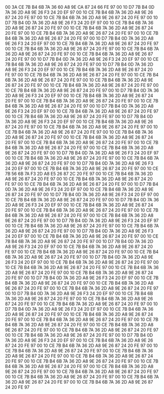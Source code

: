 00 3A CE 7B B4 6B 7A 36 60 A8 9E CA 87 24 66 FE 97 00 10 D7 7B B4 0D 7A 36 2D A8 9E 26 F3 24 20 EF 97 00 10 CE 7B B4 6B 7A 36 2D A8 9E 26 87 24 20 FE 97 00 10 CE 7B B4 6B 7A 36 2D A8 9E 26 87 24 20 FE 97 00 10 D7 7B B4 0D 7A 36 2D A8 9E 26 F3 24 20 EF 97 00 10 CE 7B B4 6B 7A 36 2D A8 9E 26 87 24 20 FE 97 00 10 CE 7B B4 6B 7A 36 2D A8 9E 26 87 24 20 FE 97 00 10 CE 7B B4 6B 7A 36 2D A8 9E 26 87 24 20 FE 97 00 10 CE 7B B4 6B 7A 36 2D A8 9E 26 87 24 20 FE 97 00 10 D7 7B B4 0D 7A 36 2D A8 9E 26 F3 24 20 EF 97 00 10 CE 7B B4 6B 7A 36 2D A8 9E 26 87 24 20 FE 97 00 10 CE 7B B4 6B 7A 36 2D A8 9E 26 87 24 20 FE 97 00 10 CE 7B B4 6B 7A 36 2D A8 9E 26 87 24 20 FE 97 00 10 CE 7B B4 6B 7A 36 2D A8 9E 26 87 24 20 FE 97 00 10 D7 7B B4 0D 7A 36 2D A8 9E 26 F3 24 20 EF 97 00 10 CE 7B B4 6B 7A 36 2D A8 9E 26 87 24 20 FE 97 00 10 D7 7B B4 0D 7A 36 2D A8 9E 26 F3 24 20 EF 97 00 10 CE 7B B4 6B 7A 36 2D A8 9E 26 87 24 20 FE 97 00 10 CE 7B B4 6B 7A 36 2D A8 9E 26 87 24 20 FE 97 00 10 CE 7B B4 6B 7A 36 2D A8 9E 26 87 24 20 FE 97 00 10 CE 7B B4 6B 7A 36 2D A8 9E 26 87 24 20 FE 97 00 10 CE 7B B4 6B 7A 36 2D A8 9E 26 87 24 20 FE 97 00 10 CE 7B B4 6B 7A 36 2D A8 9E 26 87 24 20 FE 97 00 10 D7 7B B4 0D 7A 36 2D A8 9E 26 F3 24 20 EF 97 00 10 CE 7B B4 6B 7A 36 2D A8 9E 26 87 24 20 FE 97 00 10 CE 7B B4 6B 7A 36 2D A8 9E 26 87 24 20 FE 97 00 10 CE 7B B4 6B 7A 36 2D A8 9E 26 87 24 20 FE 97 00 10 D7 7B B4 0D 7A 36 2D A8 9E 26 F3 24 20 EF 97 00 10 CE 7B B4 6B 7A 36 2D A8 9E 26 87 24 20 FE 97 00 10 CE 7B B4 6B 7A 36 2D A8 9E 26 87 24 20 FE 97 00 10 D7 7B B4 0D 7A 36 2D A8 9E 26 F3 24 20 EF 97 00 10 CE 7B B4 6B 7A 36 2D A8 9E 26 87 24 20 FE 97 00 10 CE 7B B4 6B 7A 36 2D A8 9E 26 87 24 20 FE 97 00 10 CE 7B B4 6B 7A 36 2D A8 9E 26 87 24 20 FE 97 00 10 CE 7B B4 6B 7A 36 2D A8 9E 26 87 24 20 FE 97 00 10 CE 7B B4 6B 7A 36 2D A8 9E 26 87 24 20 FE 97 00 10 CE 7B B4 6B 7A 36 2D A8 9E 26 87 24 20 FE 97 00 10 CE 7B B4 6B 7A 36 2D A8 9E 26 87 24 20 FE 97 00 10 CE 7B B4 6B 7A 36 2D A8 9E 26 87 24 20 FE 97 00 10 D7 7B B4 0D 7A 36 2D A8 9E 26 F3 24 20 EF 97 00 10 CE 7B B4 6B 7A 36 2D A8 9E 26 87 24 20 FE 97 00 10 CE 7B B4 6B 7A 36 2D A8 9E 26 87 24 20 FE 97 00 10 D7 7B B4 0D 7A 36 2D A8 9E 26 F3 24 20 EF 97 00 10 CE 7B B4 6B 7A 36 2D A8 9E 26 87 24 20 FE 97 00 10 CE 7B 56 6B 7A F3 2D A8 E5 26 87 2C 20 FE 97 00 10 CE 7B B4 6B 7A 36 2D A8 9E 26 87 24 20 FE 97 00 10 CE 7B B4 6B 7A 36 2D A8 9E 26 87 24 20 FE 97 00 10 CE 7B B4 6B 7A 36 2D A8 9E 26 87 24 20 FE 97 00 10 D7 7B B4 0D 7A 36 2D A8 9E 26 F3 24 20 EF 97 00 10 CE 7B B4 6B 7A 36 2D A8 9E 26 87 24 20 FE 97 00 10 D7 7B B4 0D 7A 36 2D A8 9E 26 F3 24 20 EF 97 00 10 CE 7B B4 6B 7A 36 2D A8 9E 26 87 24 20 FE 97 00 10 D7 7B B4 0D 7A 36 2D A8 9E 26 F3 24 20 EF 97 00 10 CE 7B B4 6B 7A 36 2D A8 9E 26 87 24 20 FE 97 00 10 CE 7B B4 6B 7A 36 2D A8 9E 26 87 24 20 FE 97 00 10 CE 7B B4 6B 7A 36 2D A8 9E 26 87 24 20 FE 97 00 10 CE 7B B4 6B 7A 36 2D A8 9E 26 87 24 20 FE 97 00 10 D7 7B B4 0D 7A 36 2D A8 9E 26 F3 24 20 EF 97 00 10 CE 7B B4 6B 7A 36 2D A8 9E 26 87 24 20 FE 97 00 10 CE 7B B4 6B 7A 36 2D A8 9E 26 87 24 20 FE 97 00 10 D7 7B B4 0D 7A 36 2D A8 9E 26 F3 24 20 EF 97 00 10 CE 7B B4 6B 7A 36 2D A8 9E 26 87 24 20 FE 97 00 10 CE 7B B4 6B 7A 36 2D A8 9E 26 87 24 20 FE 97 00 10 D7 7B B4 0D 7A 36 2D A8 9E 26 F3 24 20 EF 97 00 10 CE 7B B4 6B 7A 36 2D A8 9E 26 87 24 20 FE 97 00 10 CE 7B B4 6B 7A 36 2D A8 9E 26 87 24 20 FE 97 00 10 CE 7B B4 6B 7A 36 2D A8 9E 26 87 24 20 FE 97 00 10 D7 7B B4 0D 7A 36 2D A8 9E 26 F3 24 20 EF 97 00 10 CE 7B B4 6B 7A 36 2D A8 9E 26 87 24 20 FE 97 00 10 CE 7B B4 6B 7A 36 2D A8 9E 26 87 24 20 FE 97 00 10 CE 7B B4 6B 7A 36 2D A8 9E 26 87 24 20 FE 97 00 10 CE 7B B4 6B 7A 36 2D A8 9E 26 87 24 20 FE 97 00 10 D7 7B B4 0D 7A 36 2D A8 9E 26 F3 24 20 EF 97 00 10 CE 7B B4 6B 7A 36 2D A8 9E 26 87 24 20 FE 97 00 10 CE 7B B4 6B 7A 36 2D A8 9E 26 87 24 20 FE 97 00 10 CE 7B B4 6B 7A 36 2D A8 9E 26 87 24 20 FE 97 00 10 D7 7B B4 0D 7A 36 2D A8 9E 26 F3 24 20 EF 97 00 10 CE 7B B4 6B 7A 36 2D A8 9E 26 87 24 20 FE 97 00 10 CE 7B B4 6B 7A 36 2D A8 9E 26 87 24 20 FE 97 00 10 CE 7B B4 6B 7A 36 2D A8 9E 26 87 24 20 FE 97 00 10 D7 7B B4 0D 7A 36 2D A8 9E 26 F3 24 20 EF 97 00 10 CE 7B B4 6B 7A 36 2D A8 9E 26 87 24 20 FE 97 00 10 CE 7B B4 6B 7A 36 2D A8 9E 26 87 24 20 FE 97 00 10 CE 7B B4 6B 7A 36 2D A8 9E 26 87 24 20 FE 97 00 10 CE 7B B4 6B 7A 36 2D A8 9E 26 87 24 20 FE 97 00 10 CE 7B B4 6B 7A 36 2D A8 9E 26 87 24 20 FE 97 00 10 CE 7B B4 6B 7A 36 2D A8 9E 26 87 24 20 FE 97 00 10 CE 7B B4 6B 7A 36 2D A8 9E 26 87 24 20 FE 97 00 10 D7 7B B4 0D 7A 36 2D A8 9E 26 F3 24 20 EF 97 00 10 CE 7B B4 6B 7A 36 2D A8 9E 26 87 24 20 FE 97 00 10 CE 7B B4 6B 7A 36 2D A8 9E 26 87 24 20 FE 97 00 10 CE 7B B4 6B 7A 36 2D A8 9E 26 87 24 20 FE 97 00 10 CE 7B B4 6B 7A 36 2D A8 9E 26 87 24 20 FE 97 00 10 CE 7B B4 6B 7A 36 2D A8 9E 26 87 24 20 FE 97 00 10 CE 7B B4 6B 7A 36 2D A8 9E 26 87 24 20 FE 97 00 10 CE 7B B4 6B 7A 36 2D A8 9E 26 87 24 20 FE 97 00 10 CE 7B B4 6B 7A 36 2D A8 9E 26 87 24 20 FE 97 00 10 CE 7B B4 6B 7A 36 2D A8 9E 26 87 24 20 FE 97 00 10 CE 7B B4 6B 7A 36 2D A8 9E 26 87 24 20 FE 97 00 10 CE 7B B4 6B 7A 36 2D A8 9E 26 87 24 20 FE 97 00 10 CE 7B B4 6B 7A 36 2D A8 9E 26 87 24 20 FE 97
